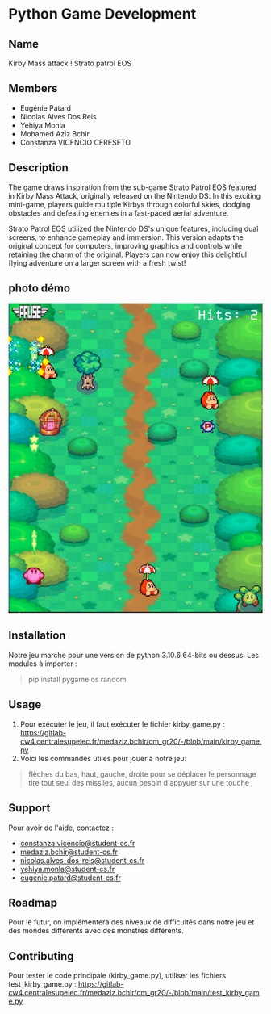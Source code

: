 # Python Game Development

## Name
Kirby Mass attack ! Strato patrol EOS

## Members
- Eugénie Patard
- Nicolas Alves Dos Reis
- Yehiya Monla
- Mohamed Aziz Bchir
- Constanza VICENCIO CERESETO

## Description
The game draws inspiration from the sub-game Strato Patrol EOS featured in Kirby Mass Attack, originally released on the Nintendo DS. In this exciting mini-game, players guide multiple Kirbys through colorful skies, dodging obstacles and defeating enemies in a fast-paced aerial adventure.

Strato Patrol EOS utilized the Nintendo DS's unique features, including dual screens, to enhance gameplay and immersion. This version adapts the original concept for computers, improving graphics and controls while retaining the charm of the original. Players can now enjoy this delightful flying adventure on a larger screen with a fresh twist!

## photo démo
![Alt text](Views_game/Playing_01_view.png)


## Installation
Notre jeu marche pour une version de python 3.10.6 64-bits ou dessus.
Les modules à importer :
>pip install pygame os random

## Usage
1. Pour exécuter le jeu, il faut exécuter le fichier kirby_game.py : https://gitlab-cw4.centralesupelec.fr/medaziz.bchir/cm_gr20/-/blob/main/kirby_game.py
2. Voici les commandes utiles pour jouer à notre jeu:
>flèches du bas, haut, gauche, droite pour se déplacer
>le personnage tire tout seul des missiles, aucun besoin d'appyuer sur une touche

## Support
Pour avoir de l'aide, contactez :
* constanza.vicencio@student-cs.fr
* medaziz.bchir@student-cs.fr
* nicolas.alves-dos-reis@student-cs.fr
* yehiya.monla@student-cs.fr
* eugenie.patard@student-cs.fr

## Roadmap
Pour le futur, on implémentera des niveaux de difficultés dans notre jeu et des mondes différents avec des monstres différents.

## Contributing
Pour tester le code principale (kirby_game.py), utiliser les fichiers test_kirby_game.py : https://gitlab-cw4.centralesupelec.fr/medaziz.bchir/cm_gr20/-/blob/main/test_kirby_game.py


